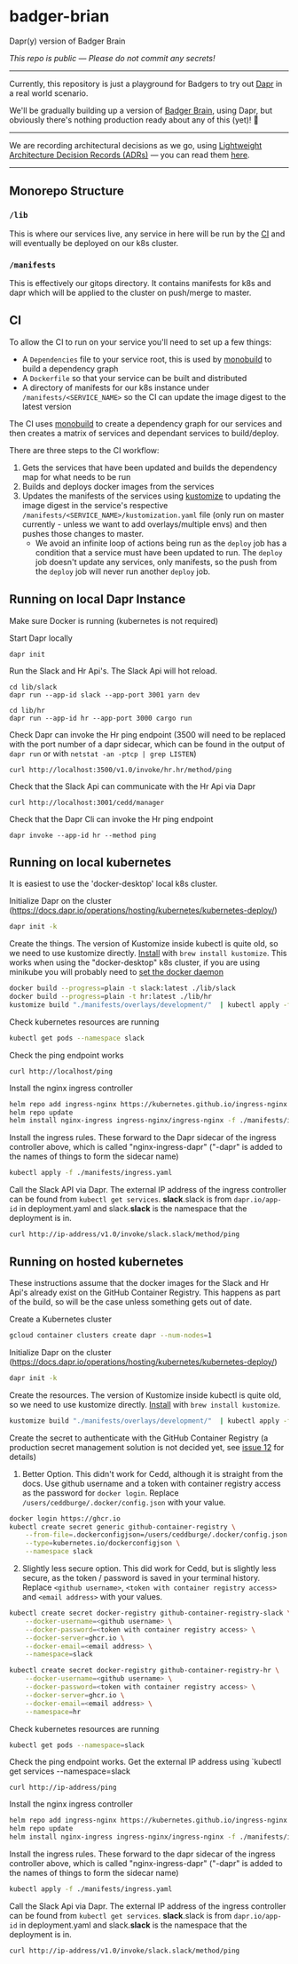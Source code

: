 # badger-brian

Dapr(y) version of Badger Brain

_This repo is public — Please do not commit any secrets!_

---

Currently, this repository is just a playground for Badgers to try out [Dapr](https://dapr.io) in a real world scenario.

We'll be gradually building up a version of [Badger Brain](https://github.com/redbadger/badger-brain), using Dapr, but obviously there's nothing production ready about any of this (yet)! 👀

---

We are recording architectural decisions as we go, using [Lightweight Architecture Decision Records (ADRs)](https://adr.github.io/) — you can read them [here](docs/adr/).

---

## Monorepo Structure
### `/lib`
This is where our services live, any service in here will be run by the
[CI](#ci) and will eventually be deployed on our k8s cluster.

### `/manifests`
This is effectively our gitops directory. It contains manifests for k8s and dapr
which will be applied to the cluster on push/merge to master.

## CI
To allow the CI to run on your service you'll need to set up a few things:
- A `Dependencies` file to your service root, this is used by
  [monobuild](https://github.com/charypar/monobuild) to build a dependency graph
- A `Dockerfile` so that your service can be built and distributed
- A directory of manifests for our k8s instance under
  `/manifests/<SERVICE_NAME>` so the CI can update the image digest to the
  latest version

The CI uses [monobuild](https://github.com/charypar/monobuild) to create a
dependency graph for our services and then creates a matrix of services and
dependant services to build/deploy.

There are three steps to the CI workflow:

1. Gets the services that have been updated and builds the dependency map for
   what needs to be run
2. Builds and deploys docker images from the services
3. Updates the manifests of the services using
   [kustomize](https://kustomize.io/) to updating the image digest in the
   service's respective `/manifests/<SERVICE_NAME>/kustomization.yaml` file
   (only run on master currently - unless we want to add overlays/multiple envs)
   and then pushes those changes to master.
   - We avoid an infinite loop of actions being run as the `deploy` job has a
     condition that a service must have been updated to run. The `deploy` job
     doesn't update any services, only manifests, so the push from the `deploy`
     job will never run another `deploy` job.

## Running on local Dapr Instance

Make sure Docker is running (kubernetes is not required)

Start Dapr locally

```
dapr init
```

Run the Slack and Hr Api's. The Slack Api will hot reload.

```
cd lib/slack
dapr run --app-id slack --app-port 3001 yarn dev
```

```
cd lib/hr
dapr run --app-id hr --app-port 3000 cargo run
```

Check Dapr can invoke the Hr ping endpoint (3500 will need to be replaced with the port number of a dapr sidecar, which can be found in the output of `dapr run` or with `netstat -an -ptcp | grep LISTEN`)

```
curl http://localhost:3500/v1.0/invoke/hr.hr/method/ping
```

Check that the Slack Api can communicate with the Hr Api via Dapr

```
curl http://localhost:3001/cedd/manager

```

Check that the Dapr Cli can invoke the Hr ping endpoint

```
dapr invoke --app-id hr --method ping
```

## Running on local kubernetes

It is easiest to use the 'docker-desktop' local k8s cluster.

Initialize Dapr on the cluster (https://docs.dapr.io/operations/hosting/kubernetes/kubernetes-deploy/)

```bash
dapr init -k
```

Create the things. The version of Kustomize inside kubectl is quite old, so we need to use kustomize directly. [Install](https://kubectl.docs.kubernetes.io/installation/kustomize/) with `brew install kustomize`. This works when using the "docker-desktop" k8s cluster, if you are using minikube you will probably need to [set the docker daemon](https://stackoverflow.com/questions/42564058/how-to-use-local-docker-images-with-minikube)

```bash
docker build --progress=plain -t slack:latest ./lib/slack
docker build --progress=plain -t hr:latest ./lib/hr
kustomize build "./manifests/overlays/development/"  | kubectl apply -f -
```

Check kubernetes resources are running

```bash
kubectl get pods --namespace slack
```

Check the ping endpoint works 

```
curl http://localhost/ping
```

Install the nginx ingress controller

```bash
helm repo add ingress-nginx https://kubernetes.github.io/ingress-nginx
helm repo update
helm install nginx-ingress ingress-nginx/ingress-nginx -f ./manifests/ingress-controller.yaml -n default
```

Install the ingress rules. These forward to the Dapr sidecar of the ingress controller above, which is called "nginx-ingress-dapr" ("-dapr" is added to the names of things to form the sidecar name)

```bash
kubectl apply -f ./manifests/ingress.yaml
```

Call the Slack API via Dapr. The external IP address of the ingress controller can be found from  `kubectl get services`. **slack**.slack is from `dapr.io/app-id` in deployment.yaml and slack.**slack** is the namespace that the deployment is in.

```
curl http://ip-address/v1.0/invoke/slack.slack/method/ping
```

## Running on hosted kubernetes

These instructions assume that the docker images for the Slack and Hr Api's already exist on the GitHub Container Registry. This happens as part of the build, so will be the case unless something gets out of date.

Create a Kubernetes cluster

```bash
gcloud container clusters create dapr --num-nodes=1
```

Initialize Dapr on the cluster (https://docs.dapr.io/operations/hosting/kubernetes/kubernetes-deploy/)

```bash
dapr init -k
```

Create the resources. The version of Kustomize inside kubectl is quite old, so we need to use kustomize directly. [Install](https://kubectl.docs.kubernetes.io/installation/kustomize/) with `brew install kustomize`. 

```bash
kustomize build "./manifests/overlays/development/"  | kubectl apply -f -
```

Create the secret to authenticate with the GitHub Container Registry (a production secret management solution is not decided yet, see [issue 12](https://github.com/redbadger/badger-brian/issues/12) for details)

1. Better Option. This didn't work for Cedd, although it is straight from the docs. Use github username and a token with container registry access as the password for `docker login`. Replace `/users/ceddburge/.docker/config.json` with your value.

```bash
docker login https://ghcr.io
kubectl create secret generic github-container-registry \
    --from-file=.dockerconfigjson=/users/ceddburge/.docker/config.json \
    --type=kubernetes.io/dockerconfigjson \
    --namespace slack
```

2. Slightly less secure option. This did work for Cedd, but is slightly less secure, as the token / password is saved in your terminal history. Replace `<github username>`, `<token with container registry access>` and `<email address>` with your values.

```bash
kubectl create secret docker-registry github-container-registry-slack \
    --docker-username=<github username> \
    --docker-password=<token with container registry access> \
    --docker-server=ghcr.io \
    --docker-email=<email address> \
    --namespace=slack

kubectl create secret docker-registry github-container-registry-hr \
    --docker-username=<github username> \
    --docker-password=<token with container registry access> \
    --docker-server=ghcr.io \
    --docker-email=<email address> \
    --namespace=hr
```

Check kubernetes resources are running

```bash
kubectl get pods --namespace=slack
```

Check the ping endpoint works. Get the external IP address using `kubectl get services --namespace=slack

```
curl http://ip-address/ping
```

Install the nginx ingress controller

```bash
helm repo add ingress-nginx https://kubernetes.github.io/ingress-nginx
helm repo update
helm install nginx-ingress ingress-nginx/ingress-nginx -f ./manifests/ingress-controller.yaml -n default
```

Install the ingress rules. These forward to the dapr sidecar of the ingress controller above, which is called "nginx-ingress-dapr" ("-dapr" is added to the names of things to form the sidecar name)

```bash
kubectl apply -f ./manifests/ingress.yaml
```

Call the Slack Api via Dapr. The external IP address of the ingress controller can be found from  `kubectl get services`. **slack**.slack is from `dapr.io/app-id` in deployment.yaml and slack.**slack** is the namespace that the deployment is in.

```
curl http://ip-address/v1.0/invoke/slack.slack/method/ping
```
